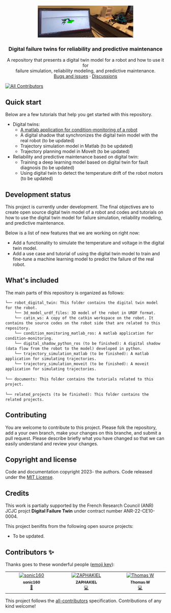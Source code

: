 <p align="center">
  <a>
    <img src='documents/logo.png' alt="Logo" width=300 height=100>
  </a>

  <h3 align="center">Digital failure twins for reliability and predictive maintenance </h3>

  <p align="center">
    A repository that presents a digital twin model for a robot and how to use it for 
    <br>
    failure simulation, reliability modeling, and predictive maintenance.
    <br>
    <a href="https://github.com/sonic160/digital_twin_robot/issues">Bugs and issues</a>
    ·
    <a href="https://github.com/sonic160/digital_twin_robot/discussions">Discussions</a>
  </p>
</p>

<!-- ALL-CONTRIBUTORS-BADGE:START - Do not remove or modify this section -->
[![All Contributors](https://img.shields.io/badge/all_contributors-2-orange.svg?style=flat-square)](#contributors-)
<!-- ALL-CONTRIBUTORS-BADGE:END -->

## Quick start

Below are a few tutorials that help you get started with this repository.
- Digital twins:
  - [A matlab application for condition-monitoring of a robot](documents/cm_matlab_ros/how_to_use_condition_monitoring_app.md)
  - A digital shadow that synchronizes the digital twin model with the real robot (to be updated)
  - Trajectory simulation model in Matlab (to be updated)
  - Trajectory planning model in MoveIt (to be updated)
- Reliability and predictive maintenance based on digital twin:
  - Training a deep learning model based on digital twin for fault diagnosis (to be updated)
  - Using digital twin to detect the temperature drift of the robot motors (to be updated)

## Development status

This project is currently under development. The final objectives are to create open source digital twin model of a robot and codes and tutorials on how to use the digital twin model for failure simulation, reliability modeling, and predictive maintenance.

Below is a list of new features that we are working on right now:
- Add a functionality to simulate the temperature and voltage in the digital twin model.
- Add a use case and tutorial of using the digital twin model to train and fine-tune a machine learning model to predict the failure of the real robot.

## What's included

The main parts of this repository is organized as follows:

```text
└── robot_digital_twin: This folder contains the digital twin model for the robot.
    └── 3d_model_urdf_files: 3D model of the robot in URDF format.
    └── catin_ws: A copy of the catkin workspace on the robot. It contains the source codes on the robot side that are related to this repository.
    └── condition_monitoring_matlab_ros: A matlab application for condition-monitoring.
    └── digital_shadow_python_ros (to be finished): A digital shadow (data flow from the robot to the model) developed in python.
    └── trajectory_simulation_matlab (to be finished): A matlab application for simulating trajectories.
    └── trajectory_simulation_moveit (to be finished): A moveit application for simulating trajectories.

└── documents: This folder contains the tutorials related to this project.

└── related_projects (to be finished): This folder contains the related projects.
```

## Contributing

You are welcome to contribute to this project. Please folk the repository, add a your own branch, make your changes on this branche, and submit a pull request. Please describe briefly what you have changed so that we can easily understand and review your changes.

## Copyright and license

Code and documentation copyright 2023- the authors. Code released under the [MIT License](LICENCE.md).

## Credits

This work is partially supported by the French Research Council (ANR) JCJC projct **Digital Failure Twin** under contract number ANR-22-CE10-0004.

This project benifits from the following open source projects:
- To be updated.

## Contributors ✨

Thanks goes to these wonderful people ([emoji key](https://allcontributors.org/docs/en/emoji-key)):

<!-- ALL-CONTRIBUTORS-LIST:START - Do not remove or modify this section -->
<!-- prettier-ignore-start -->
<!-- markdownlint-disable -->
<table>
  <tbody>
    <tr>
      <td align="center" valign="top" width="14.28%"><a href="https://github.com/sonic160"><img src="https://avatars.githubusercontent.com/u/25298455?v=4?s=100" width="100px;" alt="sonic160"/><br /><sub><b>sonic160</b></sub></a><br /><a href="#projectManagement-sonic160" title="Project Management">📆</a></td>
      <td align="center" valign="top" width="14.28%"><a href="https://github.com/SAGIRI-kawaii"><img src="https://avatars.githubusercontent.com/u/45849471?v=4?s=100" width="100px;" alt="ZAPHAKIEL"/><br /><sub><b>ZAPHAKIEL</b></sub></a><br /><a href="https://github.com/sonic160/digital_twin_robot/commits?author=SAGIRI-kawaii" title="Code">💻</a></td>
      <td align="center" valign="top" width="14.28%"><a href="https://github.com/thwtt"><img src="https://avatars.githubusercontent.com/u/39498854?v=4?s=100" width="100px;" alt="Thomas W"/><br /><sub><b>Thomas W</b></sub></a><br /><a href="https://github.com/sonic160/digital_twin_robot/commits?author=thwtt" title="Code">💻</a></td>
    </tr>
  </tbody>
</table>

<!-- markdownlint-restore -->
<!-- prettier-ignore-end -->

<!-- ALL-CONTRIBUTORS-LIST:END -->

This project follows the [all-contributors](https://github.com/all-contributors/all-contributors) specification. Contributions of any kind welcome!